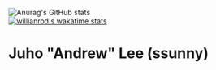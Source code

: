 
![Anurag's GitHub stats](https://github-readme-stats.vercel.app/api?username=2ssunny&count_private=true&show_icons=true&show_icons=true&theme=rose_pine)
</br>
[![willianrod's wakatime stats](https://github-readme-stats.vercel.app/api/wakatime?username=2ssunny&layout=compact&langs_count=6)](https://github.com/anuraghazra/github-readme-stats)

<div>
<h1> Juho "Andrew" Lee (ssunny)
</h1>
